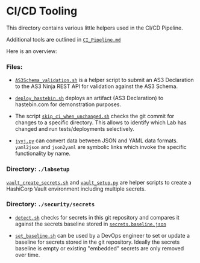 # CI/CD Tooling

This directory contains various little helpers used in the CI/CD Pipeline.

Additional tools are outlined in [`CI_Pipeline.md`](../CI_Pipeline.md)

Here is an overview:

### Files:

- [`AS3Schema_validation.sh`](AS3Schema_validation.sh) is a helper script to submit an AS3 Declaration to the AS3 Ninja REST API for validation against the AS3 Schema.

- [`deploy_hastebin.sh`](deploy_hastebin.sh) deploys an artifact (AS3 Declaration) to hastebin.com for demonstration purposes.

- The script [`skip_ci_when_unchanged.sh`](skip_ci_when_unchanged.sh) checks the git commit for changes to a specific directory. This allows to identify which Lab has changed and run tests/deployments selectively.

- [`jyyj.py`](jyyj.py) can convert data between JSON and YAML data formats. `yaml2json` and `json2yaml` are symbolic links which invoke the specific functionality by name.


### Directory: `./labsetup`
[`vault_create_secrets.sh`](labsetup/vault_create_secrets.sh) and [`vault_setup.py`](labsetup/vault_setup.py) are helper scripts to create a HashiCorp Vault environment including multiple secrets.


### Directory: `./security/secrets`

- [`detect.sh`](security/secrets/detect.sh) checks for secrets in this git repository and compares it against the secrets baseline stored in [`secrets.baseline.json`](../secrets.baseline.json)

- [`set_baseline.sh`](security/secrets/set_baseline.sh) can be used by a DevOps engineer to set or update a baseline for secrets stored in the git repository. Ideally the secrets baseline is empty or existing "embedded" secrets are only removed over time.
